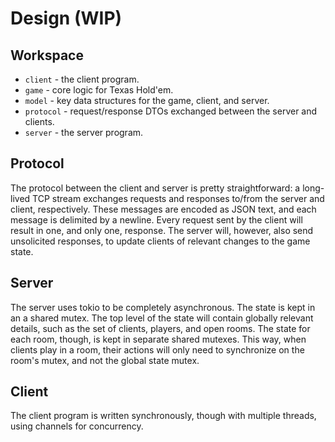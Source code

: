 # Design (WIP)

## Workspace

* `client` - the client program.
* `game` - core logic for Texas Hold'em.
* `model` - key data structures for the game, client, and server.
* `protocol` - request/response DTOs exchanged between the server and clients.
* `server` - the server program.

## Protocol

The protocol between the client and server is pretty straightforward: a long-
lived TCP stream exchanges requests and responses to/from the server and client,
respectively. These messages are encoded as JSON text, and each message is
delimited by a newline. Every request sent by the client will result in one,
and only one, response. The server will, however, also send unsolicited
responses, to update clients of relevant changes to the game state.

## Server

The server uses tokio to be completely asynchronous. The state is kept in an a
shared mutex. The top level of the state will contain globally relevant details,
such as the set of clients, players, and open rooms. The state for each room,
though, is kept in separate shared mutexes. This way, when clients play in a
room, their actions will only need to synchronize on the room's mutex, and not
the global state mutex.

## Client

The client program is written synchronously, though with multiple threads,
using channels for concurrency.
